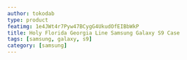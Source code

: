 ```yaml
---
author: tokodab
type: product
featimg: 1e4JWt4r7Pyw47BCygG4UkudOfEIBbWkP
title: Holy Florida Georgia Line Samsung Galaxy S9 Case
tags: [samsung, galaxy, s9]
category: [samsung]
---
```

